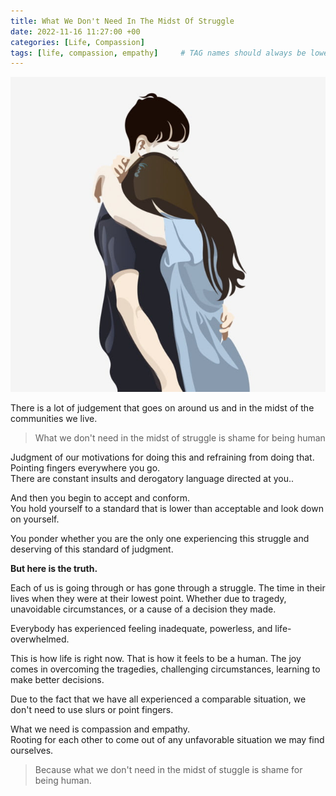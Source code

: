 ```yaml
---
title: What We Don't Need In The Midst Of Struggle 
date: 2022-11-16 11:27:00 +00
categories: [Life, Compassion]
tags: [life, compassion, empathy]     # TAG names should always be lowercase
---
```


![midst of struggle](/assets/img/in-the-midst-of-struggle.jpg)

There is a lot of judgement that goes on around us and in the midst of the communities we live.

> What we don't need in the midst of struggle is shame for being human

Judgment of our motivations for doing this and refraining from doing that.  
Pointing fingers everywhere you go.  
There are constant insults and derogatory language directed at you.. 

And then you begin to accept and conform.  
You hold yourself to a standard that is lower than acceptable and look down on yourself. 

You ponder whether you are the only one experiencing this struggle and deserving of this standard of judgment.

**But here is the truth.**

Each of us is going through or has gone through a struggle.
The time in their lives when they were at their lowest point.
Whether due to tragedy, unavoidable circumstances, or a cause of a decision they made.

Everybody has experienced feeling inadequate, powerless, and life-overwhelmed.

This is how life is right now.
That is how it feels to be a human.
The joy comes in overcoming the tragedies, challenging circumstances, learning to make better decisions.

Due to the fact that we have all experienced a comparable situation, we don't need to use slurs or point fingers.

What we need is compassion and empathy.  
Rooting for each other to come out of any unfavorable situation we may find ourselves.

> Because what we don't need in the midst of stuggle is shame for being human.